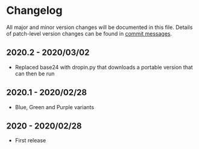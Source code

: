 # Changelog
All major and minor version changes will be documented in this file. Details of
patch-level version changes can be found in [commit messages](../../commits/master).

## 2020.2 - 2020/03/02
- Replaced base24 with dropin.py that downloads a portable version that can
then be run

## 2020.1 - 2020/02/28
- Blue, Green and Purple variants

## 2020 - 2020/02/28
- First release
